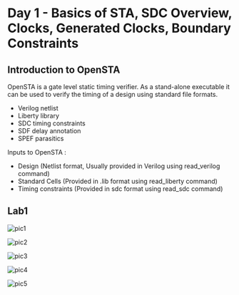 # Day 1 - Basics of STA, SDC Overview, Clocks, Generated Clocks, Boundary Constraints

## Introduction to OpenSTA

OpenSTA is a gate level static timing verifier. As a stand-alone executable it can be used to verify the timing of a design using standard file formats. <br />
- Verilog netlist
- Liberty library
- SDC timing constraints
- SDF delay annotation
- SPEF parasitics

Inputs to OpenSTA : <br />
- Design (Netlist format, Usually provided in Verilog using read_verilog command)
- Standard Cells (Provided in .lib format using read_liberty command)
- Timing constraints (Provided in sdc format using read_sdc command)

## Lab1

![pic1](https://user-images.githubusercontent.com/48850794/220630845-cbdedbef-413a-42e2-8ec4-b193da040a1a.png)

![pic2](https://user-images.githubusercontent.com/48850794/220631132-ca1d613a-1fd7-4c94-8bb5-2dff0f1ad741.png)

![pic3](https://user-images.githubusercontent.com/48850794/220631262-d6c7e377-73f1-483c-917b-46c33c2ab134.png)

![pic4](https://user-images.githubusercontent.com/48850794/220631382-dac02627-2daa-4ec9-b3a3-0a4948c97d2a.png)

![pic5](https://user-images.githubusercontent.com/48850794/220631685-6aabf2d3-f1e8-4a19-be5b-55006bb82171.png)

